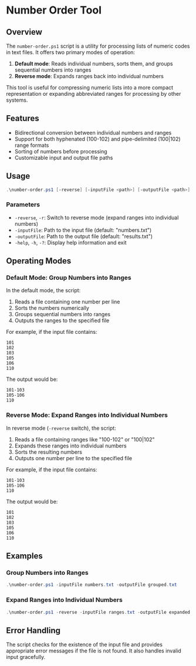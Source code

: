 # Number Order Tool

## Overview

The `number-order.ps1` script is a utility for processing lists of numeric codes in text files. It offers two primary modes of operation:

1. **Default mode**: Reads individual numbers, sorts them, and groups sequential numbers into ranges
2. **Reverse mode**: Expands ranges back into individual numbers

This tool is useful for compressing numeric lists into a more compact representation or expanding abbreviated ranges for processing by other systems.

## Features

- Bidirectional conversion between individual numbers and ranges
- Support for both hyphenated (100-102) and pipe-delimited (100|102) range formats
- Sorting of numbers before processing
- Customizable input and output file paths

## Usage

```powershell
.\number-order.ps1 [-reverse] [-inputFile <path>] [-outputFile <path>] [-help]
```

### Parameters

- `-reverse`, `-r`: Switch to reverse mode (expand ranges into individual numbers)
- `-inputFile`: Path to the input file (default: "numbers.txt")
- `-outputFile`: Path to the output file (default: "results.txt")
- `-help`, `-h`, `-?`: Display help information and exit

## Operating Modes

### Default Mode: Group Numbers into Ranges

In the default mode, the script:
1. Reads a file containing one number per line
2. Sorts the numbers numerically
3. Groups sequential numbers into ranges
4. Outputs the ranges to the specified file

For example, if the input file contains:
```
101
102
103
105
106
110
```

The output would be:
```
101-103
105-106
110
```

### Reverse Mode: Expand Ranges into Individual Numbers

In reverse mode (`-reverse` switch), the script:
1. Reads a file containing ranges like "100-102" or "100|102"
2. Expands these ranges into individual numbers
3. Sorts the resulting numbers
4. Outputs one number per line to the specified file

For example, if the input file contains:
```
101-103
105-106
110
```

The output would be:
```
101
102
103
105
106
110
```

## Examples

### Group Numbers into Ranges

```powershell
.\number-order.ps1 -inputFile numbers.txt -outputFile grouped.txt
```

### Expand Ranges into Individual Numbers

```powershell
.\number-order.ps1 -reverse -inputFile ranges.txt -outputFile expanded.txt
```

## Error Handling

The script checks for the existence of the input file and provides appropriate error messages if the file is not found. It also handles invalid input gracefully.
